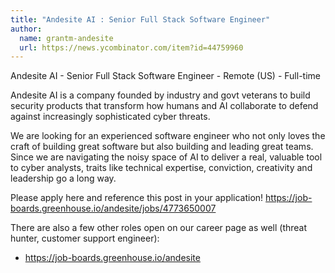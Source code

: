 ```yaml
---
title: "Andesite AI : Senior Full Stack Software Engineer"
author:
  name: grantm-andesite
  url: https://news.ycombinator.com/item?id=44759960
---
```

Andesite AI - Senior Full Stack Software Engineer - Remote (US) - Full-time

Andesite AI is a company founded by industry and govt veterans to build security products that transform how humans and AI collaborate to defend against increasingly sophisticated cyber threats.

We are looking for an experienced software engineer who not only loves the craft of building great software but also building and leading great teams. Since we are navigating the noisy space of AI to deliver a real, valuable tool to cyber analysts, traits like technical expertise, conviction, creativity and leadership go a long way.

Please apply here and reference this post in your application!
<a href="https:&#x2F;&#x2F;job-boards.greenhouse.io&#x2F;andesite&#x2F;jobs&#x2F;4773650007" rel="nofollow">https:&#x2F;&#x2F;job-boards.greenhouse.io&#x2F;andesite&#x2F;jobs&#x2F;4773650007</a>

There are also a few other roles open on our career page as well (threat hunter, customer support engineer):
* <a href="https:&#x2F;&#x2F;job-boards.greenhouse.io&#x2F;andesite" rel="nofollow">https:&#x2F;&#x2F;job-boards.greenhouse.io&#x2F;andesite</a>
<JobApplication />
